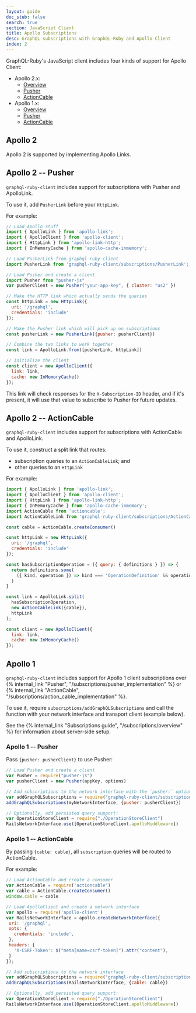 ```yaml
---
layout: guide
doc_stub: false
search: true
section: JavaScript Client
title: Apollo Subscriptions
desc: GraphQL subscriptions with GraphQL-Ruby and Apollo Client
index: 2
---
```


GraphQL-Ruby's JavaScript client includes four kinds of support for Apollo Client:

- Apollo 2.x:
  - [Overview](#apollo-2)
  - [Pusher](#apollo-2--pusher)
  - [ActionCable](#apollo-2--actioncable)
- Apollo 1.x:
  - [Overview](#apollo-1)
  - [Pusher](#apollo-1--pusher)
  - [ActionCable](#apollo-1--actioncable)

## Apollo 2

Apollo 2 is supported by implementing Apollo Links.

## Apollo 2 -- Pusher

`graphql-ruby-client` includes support for subscriptions with Pusher and ApolloLink.

To use it, add `PusherLink` before your `HttpLink`.

For example:

```js
// Load Apollo stuff
import { ApolloLink } from 'apollo-link';
import { ApolloClient } from 'apollo-client';
import { HttpLink } from 'apollo-link-http';
import { InMemoryCache } from 'apollo-cache-inmemory';

// Load PusherLink from graphql-ruby-client
import PusherLink from 'graphql-ruby-client/subscriptions/PusherLink';

// Load Pusher and create a client
import Pusher from "pusher-js"
var pusherClient = new Pusher("your-app-key", { cluster: "us2" })

// Make the HTTP link which actually sends the queries
const httpLink = new HttpLink({
  uri: '/graphql',
  credentials: 'include'
});

// Make the Pusher link which will pick up on subscriptions
const pusherLink = new PusherLink({pusher: pusherClient})

// Combine the two links to work together
const link = ApolloLink.from([pusherLink, httpLink])

// Initialize the client
const client = new ApolloClient({
  link: link,
  cache: new InMemoryCache()
});
```

This link will check responses for the `X-Subscription-ID` header, and if it's present, it will use that value to subscribe to Pusher for future updates.

## Apollo 2 -- ActionCable

`graphql-ruby-client` includes support for subscriptions with ActionCable and ApolloLink.

To use it, construct a split link that routes:

- subscription queries to an `ActionCableLink`; and
- other queries to an `HttpLink`

For example:

```js
import { ApolloLink } from 'apollo-link';
import { ApolloClient } from 'apollo-client';
import { HttpLink } from 'apollo-link-http';
import { InMemoryCache } from 'apollo-cache-inmemory';
import ActionCable from 'actioncable';
import ActionCableLink from 'graphql-ruby-client/subscriptions/ActionCableLink';

const cable = ActionCable.createConsumer()

const httpLink = new HttpLink({
  uri: '/graphql',
  credentials: 'include'
});

const hasSubscriptionOperation = ({ query: { definitions } }) => {
  return definitions.some(
    ({ kind, operation }) => kind === 'OperationDefinition' && operation === 'subscription'
  )
}

const link = ApolloLink.split(
  hasSubscriptionOperation,
  new ActionCableLink({cable}),
  httpLink
);

const client = new ApolloClient({
  link: link,
  cache: new InMemoryCache()
});
```

## Apollo 1

`graphql-ruby-client` includes support for Apollo 1 client subscriptions over {% internal_link "Pusher", "/subscriptions/pusher_implementation" %} or {% internal_link "ActionCable", "/subscriptions/action_cable_implementation" %}.

To use it, require `subscriptions/addGraphQLSubscriptions` and call the function with your network interface and transport client (example below).

See the {% internal_link "Subscriptions guide", "/subscriptions/overview" %} for information about server-side setup.

### Apollo 1 -- Pusher

Pass `{pusher: pusherClient}` to use Pusher:

```js
// Load Pusher and create a client
var Pusher = require("pusher-js")
var pusherClient = new Pusher(appKey, options)

// Add subscriptions to the network interface with the `pusher:` options
var addGraphQLSubscriptions = require("graphql-ruby-client/subscriptions/addGraphQLSubscriptions")
addGraphQLSubscriptions(myNetworkInterface, {pusher: pusherClient})

// Optionally, add persisted query support:
var OperationStoreClient = require("./OperationStoreClient")
RailsNetworkInterface.use([OperationStoreClient.apolloMiddleware])
```

### Apollo 1 -- ActionCable

By passing `{cable: cable}`, all `subscription` queries will be routed to ActionCable.

For example:

```js
// Load ActionCable and create a consumer
var ActionCable = require('actioncable')
var cable = ActionCable.createConsumer()
window.cable = cable

// Load ApolloClient and create a network interface
var apollo = require('apollo-client')
var RailsNetworkInterface = apollo.createNetworkInterface({
 uri: '/graphql',
 opts: {
   credentials: 'include',
 },
 headers: {
   'X-CSRF-Token': $("meta[name=csrf-token]").attr("content"),
 }
});

// Add subscriptions to the network interface
var addGraphQLSubscriptions = require("graphql-ruby-client/subscriptions/addGraphQLSubscriptions")
addGraphQLSubscriptions(RailsNetworkInterface, {cable: cable})

// Optionally, add persisted query support:
var OperationStoreClient = require("./OperationStoreClient")
RailsNetworkInterface.use([OperationStoreClient.apolloMiddleware])
```
